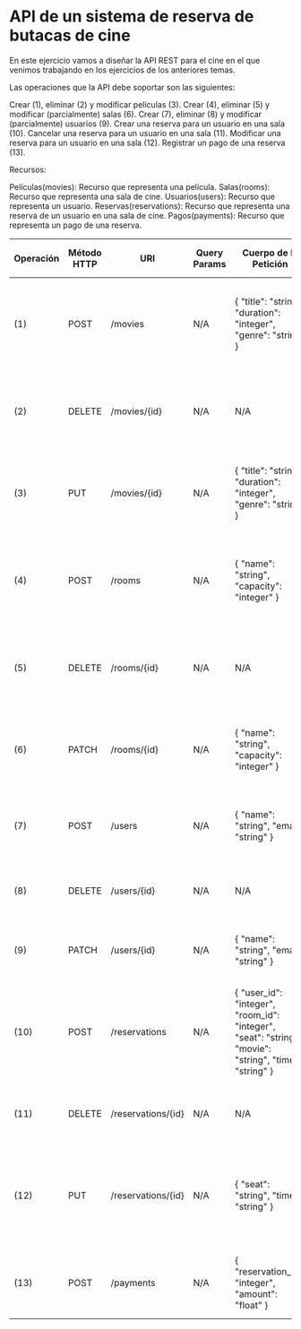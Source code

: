 # API de un sistema de reserva de butacas de cine

En este ejercicio vamos a diseñar la API REST para el cine en el que venimos trabajando en los ejercicios de los anteriores temas.

Las operaciones que la API debe soportar son las siguientes:

Crear (1), eliminar (2) y modificar películas (3).
Crear (4), eliminar (5) y modificar (parcialmente) salas (6).
Crear (7), eliminar (8) y modificar (parcialmente) usuarios (9).
Crear una reserva para un usuario en una sala (10).
Cancelar una reserva para un usuario en una sala (11).
Modificar una reserva para un usuario en una sala (12).
Registrar un pago de una reserva (13).

Recursos:

Películas(movies): Recurso que representa una película.
Salas(rooms): Recurso que representa una sala de cine.
Usuarios(users): Recurso que representa un usuario.
Reservas(reservations): Recurso que representa una reserva de un usuario en una sala de cine.
Pagos(payments): Recurso que representa un pago de una reserva.


| Operación | Método HTTP | URI                | Query Params | Cuerpo de la Petición                                                                                 | Cuerpo de la Respuesta                                                                                                 | Códigos de Respuesta                                           |
|:----------|-------------|--------------------|--------------|-------------------------------------------------------------------------------------------------------|------------------------------------------------------------------------------------------------------------------------|----------------------------------------------------------------|
| (1)       | POST        | /movies            | N/A          | { "title": "string", "duration": "integer", "genre": "string" }                                       | { "id": "integer", "title": "string", "duration": "integer", "genre": "string" }                                       | 201 Created<br/>400 Bad Request<br/>500 Internal Server Error  |
| (2)       | DELETE      | /movies/{id}       | N/A          | N/A                                                                                                   | { "message": "Movie deleted" }                                                                                         | 200 OK<br/>400 Bad Request<br/>500 Internal Server Error       |
| (3)       | PUT         | /movies/{id}       | N/A          | { "title": "string", "duration": "integer", "genre": "string" }                                       | { "id": "integer", "title": "string", "duration": "integer", "genre": "string" }                                       | 200 OK<br/>400 Bad Request<br/>500 Internal Server Error       |
| (4)       | POST        | /rooms             | N/A          | { "name": "string", "capacity": "integer" }                                                           | { "id": "integer", "name": "string", "capacity": "integer" }                                                           | 201 Created<br/>400 Bad Request<br/>500 Internal Server Error  |
| (5)       | DELETE      | /rooms/{id}        | N/A          | N/A                                                                                                   | { "message": "Room deleted" }                                                                                          | 200 OK<br/>400 Bad Request<br/>500 Internal Server Error       |
| (6)       | PATCH       | /rooms/{id}        | N/A          | { "name": "string", "capacity": "integer" }                                                           | { "id": "integer", "name": "string", "capacity": "integer" }                                                           | 200 OK<br/>400 Bad Request<br/>500 Internal Server Error       |
| (7)       | POST        | /users             | N/A          | { "name": "string", "email": "string" }                                                               | { "id": "integer", "name": "string", "email": "string" }                                                               | 201 Created<br/>500 Internal Server Error    |
| (8)       | DELETE      | /users/{id}        | N/A          | N/A                                                                                                   | { "message": "User deleted" }                                                                                          | 200 OK<br/>500 Internal Server Error                           |
| (9)       | PATCH       | /users/{id}        | N/A          | { "name": "string", "email": "string" }                                                               | { "id": "integer", "name": "string", "email": "string" }                                                               | 200 OK<br/>500 Internal Server Error                           |
| (10)      | POST        | /reservations      | N/A          | { "user_id": "integer", "room_id": "integer", "seat": "string", "movie": "string", "time": "string" } | { "id": "integer", "user_id": "integer", "room_id": "integer", "seat": "string", "movie": "string", "time": "string" } | 201 Created<br/>500 Internal Server Error                      |
| (11)      | DELETE      | /reservations/{id} | N/A          | N/A                                                                                                   | { "message": "Reservation cancelled successfully" }                                                                    | 200 OK<br/>500 Internal Server Error                           |
| (12)      | PUT         | /reservations/{id} | N/A          | { "seat": "string", "time": "string" }                                                                | { "id": "integer", "user_id": "integer", "room_id": "integer", "seat": "string", "movie": "string", "time": "string" } | 200 OK<br/>500 Internal Server Error                           |
| (13)      | POST        | /payments          | N/A          | { "reservation_id": "integer", "amount": "float" }                                                    | { "id": "integer", "reservation_id": "integer", "amount": "float", "status": "string" }                                | 201 Created<br/>500 Internal Server Error                      |

